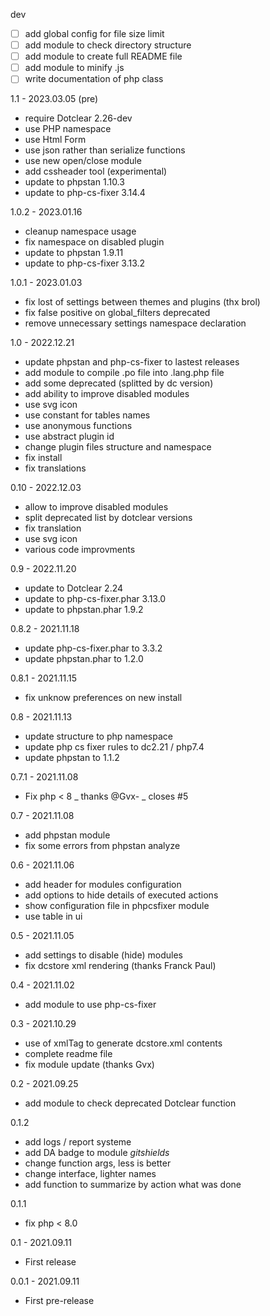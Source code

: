 dev
- [ ] add global config for file size limit
- [ ] add module to check directory structure
- [ ] add module to create full README file
- [ ] add module to minify .js
- [ ] write documentation of php class

1.1 - 2023.03.05 (pre)
- require Dotclear 2.26-dev
- use PHP namespace
- use Html Form
- use json rather than serialize functions
- use new open/close module
- add cssheader tool (experimental)
- update to phpstan 1.10.3
- update to php-cs-fixer 3.14.4

1.0.2 - 2023.01.16
- cleanup namespace usage
- fix namespace on disabled plugin
- update to phpstan 1.9.11
- update to php-cs-fixer 3.13.2

1.0.1 - 2023.01.03
- fix lost of settings between themes and plugins (thx brol)
- fix false positive on global_filters deprecated
- remove unnecessary settings namespace declaration

1.0 - 2022.12.21
- update phpstan and php-cs-fixer to lastest releases
- add module to compile .po file into .lang.php file
- add some deprecated (splitted by dc version)
- add ability to improve disabled modules
- use svg icon
- use constant for tables names
- use anonymous functions
- use abstract plugin id
- change plugin files structure and namespace
- fix install
- fix translations

0.10 - 2022.12.03
- allow to improve disabled modules
- split deprecated list by dotclear versions
- fix translation
- use svg icon
- various code improvments

0.9 - 2022.11.20
- update to Dotclear 2.24
- update to php-cs-fixer.phar 3.13.0
- update to phpstan.phar 1.9.2

0.8.2 - 2021.11.18
- update php-cs-fixer.phar to 3.3.2
- update phpstan.phar to 1.2.0

0.8.1 - 2021.11.15
- fix unknow preferences on new install

0.8 - 2021.11.13
- update structure to php namespace
- update php cs fixer rules to dc2.21 / php7.4
- update phpstan to 1.1.2

0.7.1 - 2021.11.08
- Fix php < 8 _ thanks @Gvx- _ closes #5

0.7 - 2021.11.08
- add phpstan module
- fix some errors from phpstan analyze

0.6 - 2021.11.06
- add header for modules configuration
- add options to hide details of executed actions
- show configuration file in phpcsfixer module
- use table in ui

0.5 - 2021.11.05
- add settings to disable (hide) modules
- fix dcstore xml rendering (thanks Franck Paul)

0.4 - 2021.11.02
- add module to use php-cs-fixer

0.3 - 2021.10.29
- use of xmlTag to generate dcstore.xml contents
- complete readme file
- fix module update (thanks Gvx)

0.2 - 2021.09.25
- add module to check deprecated Dotclear function

0.1.2
- add logs / report systeme
- add DA badge to module _gitshields_
- change function args, less is better
- change interface, lighter names
- add function to summarize by action what was done

0.1.1
- fix php < 8.0

0.1 - 2021.09.11
- First release

0.0.1 - 2021.09.11
- First pre-release